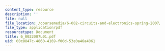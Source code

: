 ```yaml
---
content_type: resource
description: ''
file: null
file_location: /coursemedia/6-002-circuits-and-electronics-spring-2007/00c8847c48604169f00d53e0a46a4061_6_0022007L01.pdf
file_type: application/pdf
resourcetype: Document
title: 6_0022007L01.pdf
uid: 00c8847c-4860-4169-f00d-53e0a46a4061
---
```

